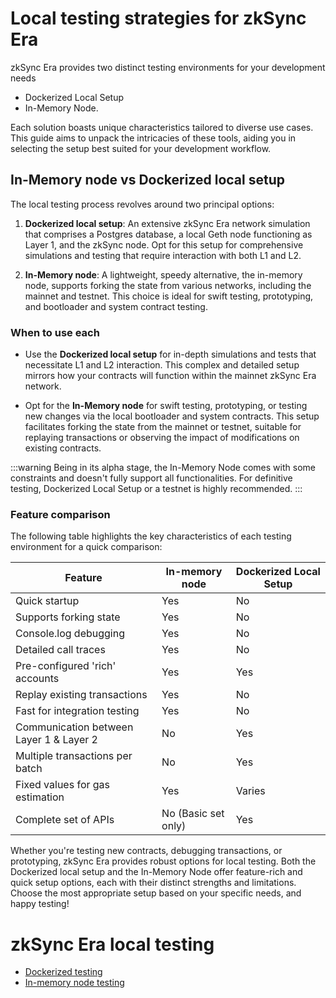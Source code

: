 # Local testing strategies for zkSync Era

zkSync Era provides two distinct testing environments for your development needs 

- Dockerized Local Setup 
- In-Memory Node. 

Each solution boasts unique characteristics tailored to diverse use cases. This guide aims to unpack the intricacies of these tools, aiding you in selecting the setup best suited for your development workflow.

## In-Memory node vs Dockerized local setup

The local testing process revolves around two principal options:

1. **Dockerized local setup**: An extensive zkSync Era network simulation that comprises a Postgres database, a local Geth node functioning as Layer 1, and the zkSync node. Opt for this setup for comprehensive simulations and testing that require interaction with both L1 and L2.

2. **In-Memory node**: A lightweight, speedy alternative, the in-memory node, supports forking the state from various networks, including the mainnet and testnet. This choice is ideal for swift testing, prototyping, and bootloader and system contract testing.

### When to use each

- Use the **Dockerized local setup** for in-depth simulations and tests that necessitate L1 and L2 interaction. This complex and detailed setup mirrors how your contracts will function within the mainnet zkSync Era network.

- Opt for the **In-Memory node** for swift testing, prototyping, or testing new changes via the local bootloader and system contracts. This setup facilitates forking the state from the mainnet or testnet, suitable for replaying transactions or observing the impact of modifications on existing contracts.

:::warning
Being in its alpha stage, the In-Memory Node comes with some constraints and doesn't fully support all functionalities. For definitive testing, Dockerized Local Setup or a testnet is highly recommended.
:::

### Feature comparison

The following table highlights the key characteristics of each testing environment for a quick comparison:

| Feature                                      | In-memory node       | Dockerized Local Setup |
|----------------------------------------------|----------------------|------------------------|
| Quick startup                                | Yes                  | No                     |
| Supports forking state                       | Yes                  | No                     |
| Console.log debugging                        | Yes                  | No                     |
| Detailed call traces                         | Yes                  | No                     |
| Pre-configured 'rich' accounts               | Yes                  | Yes                    |
| Replay existing transactions                 | Yes                  | No                     |
| Fast for integration testing                 | Yes                  | No                     |
| Communication between Layer 1 & Layer 2      | No                   | Yes                    |
| Multiple transactions per batch              | No                   | Yes                    |
| Fixed values for gas estimation              | Yes                  | Varies                 |
| Complete set of APIs                         | No (Basic set only)  | Yes                    |

Whether you're testing new contracts, debugging transactions, or prototyping, zkSync Era provides robust options for local testing. Both the Dockerized local setup and the In-Memory Node offer feature-rich and quick setup options, each with their distinct strengths and limitations. Choose the most appropriate setup based on your specific needs, and happy testing!

# zkSync Era local testing

- [Dockerized testing](./dockerized-testing.md)
- [In-memory node testing](./era-test-node.md)